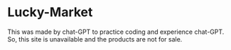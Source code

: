 # Lucky-Market
This was made by chat-GPT to practice coding and experience chat-GPT.
So, this site is unavailable and the products are not for sale.
